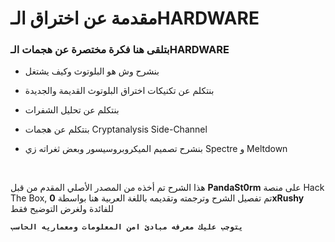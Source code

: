# مقدمة عن اختراق الـHARDWARE

### بتلقى هنا فكرة مختصرة عن هجمات الـHARDWARE

 - بنشرح وش هو البلوتوث وكيف يشتغل
  
-  بنتكلم عن تكنيكات اختراق البلوتوث القديمة والجديدة

- بنتكلم عن تحليل الشفرات
 
 - بنتكلم عن هجمات Cryptanalysis Side-Channel
 
 -  بنشرح تصميم الميكروبروسيسور وبعض ثغراته زي Spectre و Meltdown
   <br>

  هذا الشرح تم أخذه من المصدر الأصلي المقدم من قبل **PandaSt0rm** على منصة Hack The Box,
 تم تفصيل الشرح وترجمته وتقديمه باللغة العربية هنا بواسطة **0xRushy** للفائدة ولغرض التوضيح فقط


 **```يتوجب عليك معرفه مبادئ امن المعلومات ومعماريه الحاسب```**
